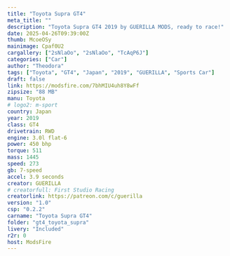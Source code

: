 ```yaml
--- 
title: "Toyota Supra GT4"
meta_title: ""
description: "Toyota Supra GT4 2019 by GUERILLA MODS, ready to race!"
date: 2025-04-26T09:39:00Z
thumb: McoeOSy
mainimage: Cpaf0U2
cargallery: ["2sNlaOo", "2sNlaOo", "TcAqP6J"]
categories: ["Car"]
author: "Theodora"
tags: ["Toyota", "GT4", "Japan", "2019", "GUERILLA", "Sports Car"]
draft: false
link: https://modsfire.com/7bhMIU4uh8Y8wFf
zipsize: "88 MB"
manu: Toyota
# logo2: m-sport
country: Japan
year: 2019
class: GT4
drivetrain: RWD
engine: 3.0l flat-6
power: 450 bhp
torque: 511
mass: 1445
speed: 273
gb: 7-speed
accel: 3.9 seconds
creator: GUERILLA
# creatorfull: First Studio Racing
creatorlink: https://patreon.com/c/guerilla
version: "1.0"
csp: "0.2.2"
carname: "Toyota Supra GT4"
folder: "gt4_toyota_supra"
livery: "Included"
r2r: 0
host: ModsFire
---
```

